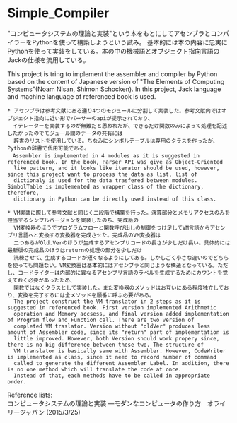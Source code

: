 # Simple_Compiler

"コンピュータシステムの理論と実装"という本をもとにしてアセンブラとコンパイラーをPythonを使って構築しようという試み。
基本的には本の内容に忠実にPythonを使って実装をしている。本の中の機械語とオブジェクト指向言語のJackの仕様を流用している。

This project is tring to implement the assembler and compiler by Python based on the content of Japanese version of "The Elements of Computing Systems"(Noam Nisan, Shimon Schocken). In this project, Jack language and machine language of referenced book is used.

    * アセンブラは参考文献にある通り4つのモジュールに分割して実装した。参考文献内ではオブジェクト指向に近い形でパーサーのapiが提示されており、
    　イテレーターを実装するのが無難だと思われたが、できるだけ関数のみによって処理を記述したかったのでモジュール間のデータの共有には
      辞書のリストを使用している。ちなみにシンボルテーブルは専用のクラスを作ったが、Pythonの辞書で代用可能である。
    　Assembler is implemented in 4 modules as it is suggested in referenced book. In the book, Parser API was give as Object-Oriented 
      like pattern, and it looks like iterator should be used, however, since this project want to process the data as list, list of 
      dictionaly is used for the data trasfered between modules. SimbolTable is implemented as wrapper class of the dictionary, therefore,
      dictionary in Python can be directly used instead of this class.

    * VM実装に際して参考文献と同じく二段階で構築を行った。演算部分とメモリアクセスのみを担当するシンプルバージョンを実装したのち、完成版の
      VM変換器のほうでプログラムフローと関数呼び出しの制御をつけ足してVM言語からアセンブリ言語へと変換する変換器を完成させた。完成品のVM変換器は
      二つあるがOld.Verのほうが生成するアセンブリコードの長さが少しだけ長い。具体的には最新版の完成品のほうはreturnの処理の部分を少しだけ
      洗練させて、生成するコードが短くなるようにしてある。しかしごく小さな違いのでどちらを使っても問題ない。VM変換器は基本的にはアセンブラと同じような構造となっている。ただし、コードライターは内部的に異なるアセンブリ言語のラベルを生成するためにカウントを覚えておく必要があったため、
      関数ではなくクラスとして実装した。また変換器のメソッドはお互いにある程度独立しており、変換を完了するには全メソッドを順番に呼ぶ必要がある。
      The project construct the VM translator in 2 steps as it is suggested in referenced book. First version implemented Arithmetic 
      operation and Memory accsess, and final version added implementation of Program flow and Function call. There are two version of 
      completed VM traslator. Version without "oldVer" produces less amount of Assembler code, since its "return" part of implementation is
      little improved. However, both Version should work propery since, there is no big difference between these two. The structure of 
      VM translator is basically same with Assembler. However, CodeWriter is implemented as class, since it need to record number of command
      called to generate the different Assembler Label. In addition, there is no one method which will translate the code at once. 
      Instead of that, each methods have to be called in appropriate order.

Reference lists:  
コンピュータシステムの理論と実装 ―モダンなコンピュータの作り方　オライリージャパン (2015/3/25)